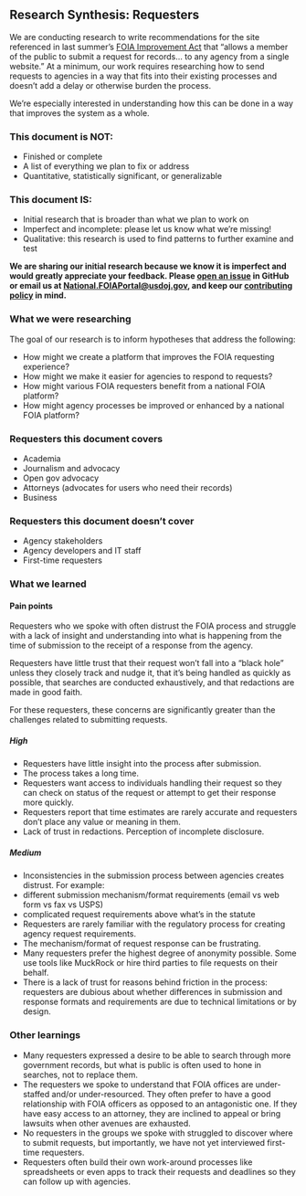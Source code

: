 ## Research Synthesis: Requesters

We are conducting research to write recommendations for the site referenced in last summer’s [FOIA Improvement Act](https://www.justice.gov/oip/oip-summary-foia-improvement-act-2016) that “allows a member of the public to submit a request for records… to any agency from a single website.” At a minimum, our work requires researching how to send requests to agencies in a way that fits into their existing processes and doesn’t add a delay or otherwise burden the process.
 
We’re especially interested in understanding how this can be done in a way that improves the system as a whole.
 
### This document is NOT:
* Finished or complete
* A list of everything we plan to fix or address
* Quantitative, statistically significant, or generalizable

### This document IS:
* Initial research that is broader than what we plan to work on
* Imperfect and incomplete: please let us know what we’re missing!
* Qualitative: this research is used to find patterns to further examine and test
 
**We are sharing our initial research because we know it is imperfect and would greatly appreciate your feedback. Please [open an issue](https://github.com/18F/foia-recommendations/issues/new) in GitHub or email us at [National.FOIAPortal@usdoj.gov](mailto:National.FOIAPortal@usdoj.gov), and keep our [contributing policy](https://github.com/18F/foia-recommendations/blob/master/CONTRIBUTING.md) in mind.**

### What we were researching

The goal of our research is to inform hypotheses that address the following:
* How might we create a platform that improves the FOIA requesting experience?
* How might we make it easier for agencies to respond to requests?
* How might various FOIA requesters benefit from a national FOIA platform?
* How might agency processes be improved or enhanced by a national FOIA platform?

### Requesters this document covers
* Academia
* Journalism and advocacy
* Open gov advocacy
* Attorneys (advocates for users who need their records)
* Business

### Requesters this document doesn’t cover
* Agency stakeholders
* Agency developers and IT staff
* First-time requesters

### What we learned

#### Pain points
Requesters who we spoke with often distrust the FOIA process and struggle with a lack of insight and understanding into what is happening from the time of submission to the receipt of a response from the agency. 
 
Requesters have little trust that their request won’t fall into a “black hole” unless they closely track and nudge it, that it’s being handled as quickly as possible, that searches are conducted exhaustively, and that redactions are made in good faith.
 
For these requesters, these concerns are significantly greater than the challenges related to submitting requests.

##### High
* Requesters have little insight into the process after submission.
* The process takes a long time.
* Requesters want access to individuals handling their request so they can check on status of the request or attempt to get their response more quickly.
* Requesters report that time estimates are rarely accurate and requesters don’t place any value or meaning in them.
* Lack of trust in redactions. Perception of incomplete disclosure.

##### Medium
* Inconsistencies in the submission process between agencies creates distrust. For example:
 * different submission mechanism/format requirements (email vs web form vs fax vs USPS)
 * complicated request requirements above what’s in the statute
* Requesters are rarely familiar with the regulatory process for creating agency request requirements.
* The mechanism/format of request response can be frustrating.
* Many requesters prefer the highest degree of anonymity possible. Some use tools like MuckRock or hire third parties to file requests on their behalf.
* There is a lack of trust for reasons behind friction in the process: requesters are dubious about whether differences in submission and response formats and requirements are due to technical limitations or by design.

### Other learnings
* Many requesters expressed a desire to be able to search through more government records, but what is public is often used to hone in searches, not to replace them.
* The requesters we spoke to understand that FOIA offices are under-staffed and/or under-resourced. They often prefer to have a good relationship with FOIA officers as opposed to an antagonistic one. If they have easy access to an attorney, they are inclined to appeal or bring lawsuits when other avenues are exhausted.
* No requesters in the groups we spoke with struggled to discover where to submit requests, but importantly, we have not yet interviewed first-time requesters.
* Requesters often build their own work-around processes like spreadsheets or even apps to track their requests and deadlines so they can follow up with agencies.
